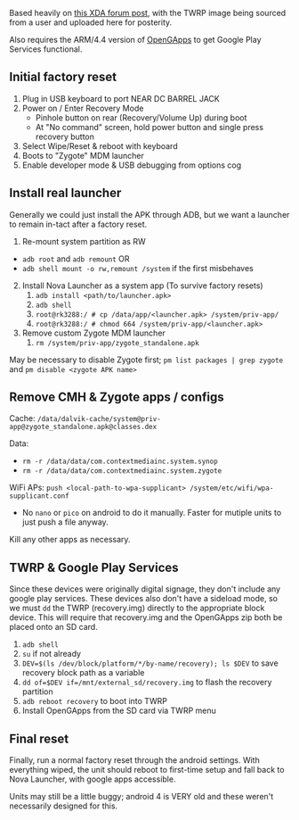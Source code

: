 Based heavily on [this XDA forum post](https://xdaforums.com/t/unlocking-32-inch-wallboard-outcome-health.3936524/), with the TWRP image being sourced from a user and uploaded here for posterity.

Also requires the ARM/4.4 version of [OpenGApps](https://opengapps.org/) to get Google Play Services functional.

## Initial factory reset
1. Plug in USB keyboard to port NEAR DC BARREL JACK
2. Power on / Enter Recovery Mode
   - Pinhole button on rear (Recovery/Volume Up) during boot
   - At "No command" screen, hold power button and single press recovery button
3. Select Wipe/Reset & reboot with keyboard
4. Boots to "Zygote" MDM launcher
5. Enable developer mode & USB debugging from options cog

## Install real launcher
Generally we could just install the APK through ADB, but we want a launcher to remain in-tact after a factory reset.
1. Re-mount system partition as RW
  -  `adb root` and `adb remount` OR
  -  `adb shell mount -o rw,remount /system` if the first misbehaves
2. Install Nova Launcher as a system app (To survive factory resets)
   1. `adb install <path/to/launcher.apk>`
   2. `adb shell`
   3. `root@rk3288:/ # cp /data/app/<launcher.apk> /system/priv-app/`
   4. `root@rk3288:/ # chmod 664 /system/priv-app/<launcher.apk>`
3. Remove custom Zygote MDM launcher
   1. `rm /system/priv-app/zygote_standalone.apk`

May be necessary to disable Zygote first; `pm list packages | grep zygote` and `pm disable <zygote APK name>`

## Remove CMH & Zygote apps / configs
Cache: `/data/dalvik-cache/system@priv-app@zygote_standalone.apk@classes.dex`

Data: 
- `rm -r /data/data/com.contextmediainc.system.synop`
- `rm -r /data/data/com.contextmediainc.system.zygote`

WiFi APs: `push <local-path-to-wpa-supplicant> /system/etc/wifi/wpa-supplicant.conf`
- No `nano` or `pico` on android to do it manually. Faster for mutiple units to just push a file anyway.

Kill any other apps as necessary.

## TWRP & Google Play Services
Since these devices were originally digital signage, they don't include any google play services. These devices also don't have a sideload mode, so we must `dd` the TWRP (recovery.img) directly to the appropriate block device.
This will require that recovery.img and the OpenGApps zip both be placed onto an SD card.
1. `adb shell`
2. `su` if not already
3. `DEV=$(ls /dev/block/platform/*/by-name/recovery); ls $DEV` to save recovery block path as a variable
4. `dd of=$DEV if=/mnt/external_sd/recovery.img` to flash the recovery partition
5. `adb reboot recovery` to boot into TWRP
6. Install OpenGApps from the SD card via TWRP menu

## Final reset
Finally, run a normal factory reset through the android settings. With everything wiped, the unit should reboot to first-time setup and fall back to Nova Launcher, with google apps accessible.

Units may still be a little buggy; android 4 is VERY old and these weren't necessarily designed for this.
